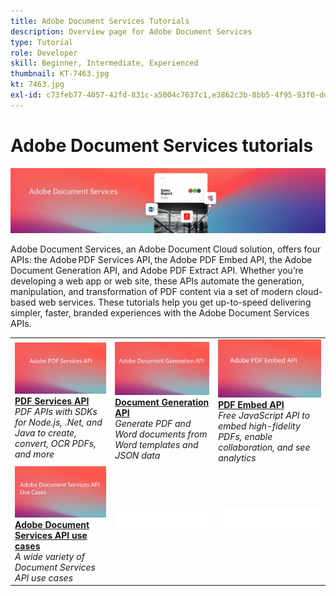 ```yaml
---
title: Adobe Document Services Tutorials
description: Overview page for Adobe Document Services
type: Tutorial
role: Developer
skill: Beginner, Intermediate, Experienced
thumbnail: KT-7463.jpg
kt: 7463.jpg
exl-id: c73feb77-4057-42fd-831c-a5004c7637c1,e3862c3b-8bb5-4f95-93f0-dd3d4e9e0afa
---
```


# Adobe Document Services tutorials

![Document Services Banner](assets/DS_Hero.jpg)

Adobe Document Services, an Adobe Document Cloud solution, offers four APIs: the Adobe PDF Services API, the Adobe PDF Embed API, the Adobe Document Generation API, and Adobe PDF Extract API. Whether you’re developing a web app or web site, these APIs automate the generation, manipulation, and transformation of PDF content via a set of modern cloud-based web services. These tutorials help you get up-to-speed delivering simpler, faster, branded experiences with the Adobe Document Services APIs.

<table style="table-layout:fixed">
<tr>
 <td>
   <a href="pdfservices/overview-pdfservices.md">
      <img alt="PDF Services API" src="assets/PDFServicesAPI_thumb.jpg" />
   </a>
    <div>
   <a href="pdfservices/overview-pdfservices.md"><strong>PDF Services API</strong></a>
    </div>
    <em>PDF APIs with SDKs for Node.js, .Net, and Java to create, convert, OCR PDFs, and more</em>
    <br>
  </td>
  <td>
   <a href="docgen/overview-docgen.md">
      <img alt="Document Generation API" src="assets/DocGenAPI_thumb.jpg" />
   </a>
    <div>
   <a href="docgen/overview-docgen.md""><strong>Document Generation API</strong></a>
    </div>
    <em>Generate PDF and Word documents from Word templates and JSON data</em>
    <br>
  </td>
  <td>
   <a href="pdfembed/overview-embed.md">
      <img alt="Getting started with Adobe PDF Tools API and Java" src="assets/PDFEmbedAPI_thumb.jpg" />
   </a>
    <div>
   <a href="pdfembed/overview-embed.md"><strong>PDF Embed API</strong></a>
    </div>
    <em>Free JavaScript API to embed high-fidelity PDFs, enable collaboration, and see analytics</em>
    <br>
  </td>
</tr>
<tr>
 <td>
   <a href="usecases/overview-usecases.md">
      <img alt="Adobe Document Services API use cases" src="assets/UseCase_thumb.jpg" />
   </a>
    <div>
   <a href="usecases/overview-usecases.md"><strong>Adobe Document Services API use cases</strong></a>
    </div>
    <em>A wide variety of Document Services API use cases</em>
    <br>
  </td>
  <td>
    <img alt="Spacer" src="assets/WhiteBanner_Placeholder.png" />
    <div>
    <br>
  </td>
  <td>
    <img alt="Spacer" src="assets/WhiteBanner_Placeholder.png" />
    <div>
    <br>
  </td>
</tr>
</table>